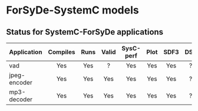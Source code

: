 # ForSyDe-SystemC models

## Status for SystemC-ForSyDe applications

| Application  | Compiles | Runs | Valid | SysC-perf | Plot | SDF3 | DSE | Maps on |
| ------------ |:--------:|:----:|:-----:|:---------:|:----:|:----:|:---:| ------- | 
| vad          | Yes      | Yes  | ?     | Yes       | Yes  | Yes  | ?   | ?       |
| jpeg-encoder | Yes      | Yes  | Yes   | Yes       | Yes  | Yes  | ?   | ?       |
| mp3-decoder  | Yes      | Yes  | Yes   | Yes       | Yes  | Yes  | ?   | ?       |
